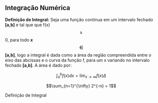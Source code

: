 <script src="https://polyfill.io/v3/polyfill.min.js?features=es6"></script>
<script id="MathJax-script" async src="https://cdn.jsdelivr.net/npm/mathjax@3/es5/tex-mml-chtml.js"></script>

## Integração Numérica   

**Definição de Integral:** Seja uma função contínua em um intervalo fechado **[a,b]** e tal que que f(x) $$\geqslant$$ 0, para todo **x $$\in$$ [a,b]**, logo a integral é dada como a área da região compreendida entre o eixo das abcissas e o curva da função f, para um x variando no intervalo fechado **[a,b]**. A área é dado por:

$$\int_{a}^{b} f(x)dx = \lim_{x\to\infty} f(x)\Delta$$

$$\sum_{n=1}^{\infty} 2^{-n} = 1$$


<p align=”Justify”>Definição de Integral </p>

